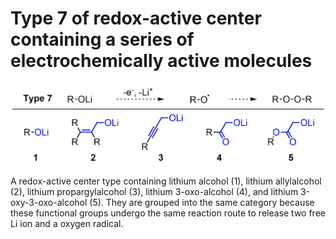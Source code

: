 # Type 7 of redox-active center containing a series of electrochemically active molecules
![My Local Image](../Images/Type7.png 'Type 7 of redox-active center containing a series of electrochemically active')

A redox-active center type containing lithium alcohol (1), lithium allylalcohol (2), lithium propargylalcohol (3), lithium 3-oxo-alcohol (4), and lithium 3-oxy-3-oxo-alcohol (5). They are grouped into the same category because these functional groups undergo the same reaction route to release two free Li ion and a oxygen radical.